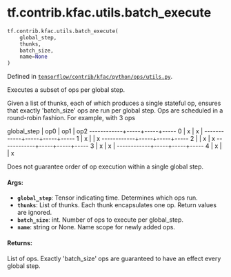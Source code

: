 <div itemscope itemtype="http://developers.google.com/ReferenceObject">
<meta itemprop="name" content="tf.contrib.kfac.utils.batch_execute" />
</div>

# tf.contrib.kfac.utils.batch_execute

``` python
tf.contrib.kfac.utils.batch_execute(
    global_step,
    thunks,
    batch_size,
    name=None
)
```



Defined in [`tensorflow/contrib/kfac/python/ops/utils.py`](https://www.tensorflow.org/code/tensorflow/contrib/kfac/python/ops/utils.py).

Executes a subset of ops per global step.

Given a list of thunks, each of which produces a single stateful op,
ensures that exactly 'batch_size' ops are run per global step. Ops are
scheduled in a round-robin fashion. For example, with 3 ops

  global_step | op0 | op1 | op2
  ------------+-----+-----+-----
      0       |  x  |  x  |
  ------------+-----+-----+-----
      1       |  x  |     |  x
  ------------+-----+-----+-----
      2       |     |  x  |  x
  ------------+-----+-----+-----
      3       |  x  |  x  |
  ------------+-----+-----+-----
      4       |  x  |     |  x

Does not guarantee order of op execution within a single global step.

#### Args:

* <b>`global_step`</b>: Tensor indicating time. Determines which ops run.
* <b>`thunks`</b>: List of thunks. Each thunk encapsulates one op. Return values are
    ignored.
* <b>`batch_size`</b>: int. Number of ops to execute per global_step.
* <b>`name`</b>: string or None. Name scope for newly added ops.


#### Returns:

List of ops. Exactly 'batch_size' ops are guaranteed to have an effect
every global step.